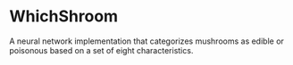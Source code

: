 # WhichShroom
A neural network implementation that categorizes mushrooms as edible or poisonous based on a set of eight characteristics.
